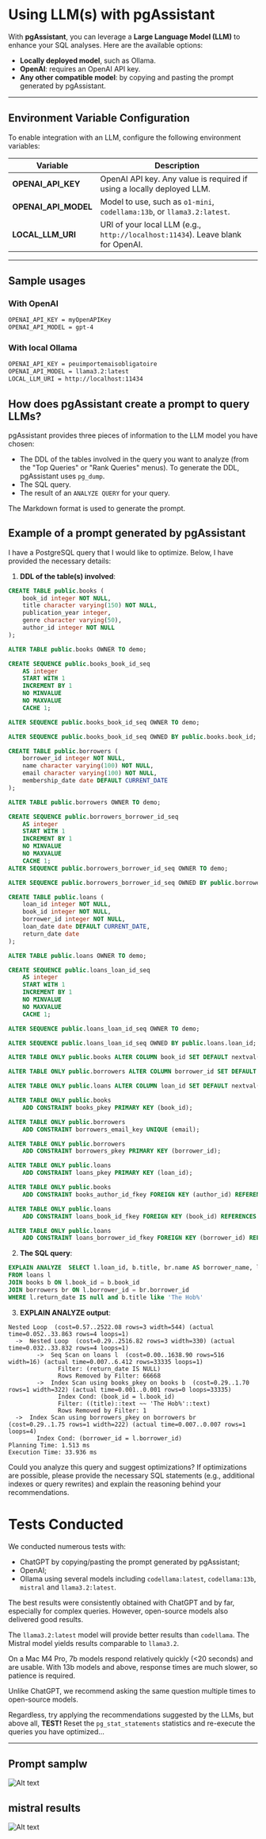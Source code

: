 # **Using LLM(s) with pgAssistant**

With **pgAssistant**, you can leverage a **Large Language Model (LLM)** to enhance your SQL analyses. Here are the available options:

- **Locally deployed model**, such as Ollama.
- **OpenAI**: requires an OpenAI API key.
- **Any other compatible model**: by copying and pasting the prompt generated by pgAssistant.

---

## **Environment Variable Configuration**

To enable integration with an LLM, configure the following environment variables:

| Variable             | Description                                                                                   |
|----------------------|-----------------------------------------------------------------------------------------------|
| **OPENAI_API_KEY**   | OpenAI API key. Any value is required if using a locally deployed LLM.                        |
| **OPENAI_API_MODEL** | Model to use, such as `o1-mini`, `codellama:13b`, or `llama3.2:latest`.                        |
| **LOCAL_LLM_URI**    | URI of your local LLM (e.g., `http://localhost:11434`). Leave blank for OpenAI.               |
---

## **Sample usages**

### **With OpenAI**
```bash
OPENAI_API_KEY = myOpenAPIKey
OPENAI_API_MODEL = gpt-4
```

### With local Ollama
```bash
OPENAI_API_KEY = peuimportemaisobligatoire
OPENAI_API_MODEL = llama3.2:latest
LOCAL_LLM_URI = http://localhost:11434
```

## How does pgAssistant create a prompt to query LLMs?

pgAssistant provides three pieces of information to the LLM model you have chosen:

- The DDL of the tables involved in the query you want to analyze (from the "Top Queries" or "Rank Queries" menus). To generate the DDL, pgAssistant uses `pg_dump`.
- The SQL query.
- The result of an `ANALYZE QUERY` for your query.

The Markdown format is used to generate the prompt.

## Example of a prompt generated by pgAssistant

I have a PostgreSQL query that I would like to optimize. Below, I have provided the necessary details:

1. **DDL of the table(s) involved**:
```sql
CREATE TABLE public.books (
    book_id integer NOT NULL,
    title character varying(150) NOT NULL,
    publication_year integer,
    genre character varying(50),
    author_id integer NOT NULL
);

ALTER TABLE public.books OWNER TO demo;

CREATE SEQUENCE public.books_book_id_seq
    AS integer
    START WITH 1
    INCREMENT BY 1
    NO MINVALUE
    NO MAXVALUE
    CACHE 1;

ALTER SEQUENCE public.books_book_id_seq OWNER TO demo;

ALTER SEQUENCE public.books_book_id_seq OWNED BY public.books.book_id;

CREATE TABLE public.borrowers (
    borrower_id integer NOT NULL,
    name character varying(100) NOT NULL,
    email character varying(100) NOT NULL,
    membership_date date DEFAULT CURRENT_DATE
);

ALTER TABLE public.borrowers OWNER TO demo;

CREATE SEQUENCE public.borrowers_borrower_id_seq
    AS integer
    START WITH 1
    INCREMENT BY 1
    NO MINVALUE
    NO MAXVALUE
    CACHE 1;
ALTER SEQUENCE public.borrowers_borrower_id_seq OWNER TO demo;

ALTER SEQUENCE public.borrowers_borrower_id_seq OWNED BY public.borrowers.borrower_id;

CREATE TABLE public.loans (
    loan_id integer NOT NULL,
    book_id integer NOT NULL,
    borrower_id integer NOT NULL,
    loan_date date DEFAULT CURRENT_DATE,
    return_date date
);

ALTER TABLE public.loans OWNER TO demo;

CREATE SEQUENCE public.loans_loan_id_seq
    AS integer
    START WITH 1
    INCREMENT BY 1
    NO MINVALUE
    NO MAXVALUE
    CACHE 1;

ALTER SEQUENCE public.loans_loan_id_seq OWNER TO demo;

ALTER SEQUENCE public.loans_loan_id_seq OWNED BY public.loans.loan_id;

ALTER TABLE ONLY public.books ALTER COLUMN book_id SET DEFAULT nextval('public.books_book_id_seq'::regclass);

ALTER TABLE ONLY public.borrowers ALTER COLUMN borrower_id SET DEFAULT nextval('public.borrowers_borrower_id_seq'::regclass);

ALTER TABLE ONLY public.loans ALTER COLUMN loan_id SET DEFAULT nextval('public.loans_loan_id_seq'::regclass);

ALTER TABLE ONLY public.books
    ADD CONSTRAINT books_pkey PRIMARY KEY (book_id);

ALTER TABLE ONLY public.borrowers
    ADD CONSTRAINT borrowers_email_key UNIQUE (email);

ALTER TABLE ONLY public.borrowers
    ADD CONSTRAINT borrowers_pkey PRIMARY KEY (borrower_id);

ALTER TABLE ONLY public.loans
    ADD CONSTRAINT loans_pkey PRIMARY KEY (loan_id);

ALTER TABLE ONLY public.books
    ADD CONSTRAINT books_author_id_fkey FOREIGN KEY (author_id) REFERENCES public.authors(author_id) ON DELETE CASCADE;

ALTER TABLE ONLY public.loans
    ADD CONSTRAINT loans_book_id_fkey FOREIGN KEY (book_id) REFERENCES public.books(book_id) ON DELETE CASCADE;

ALTER TABLE ONLY public.loans
    ADD CONSTRAINT loans_borrower_id_fkey FOREIGN KEY (borrower_id) REFERENCES public.borrowers(borrower_id) ON DELETE CASCADE;
```

2. **The SQL query**:
```sql
EXPLAIN ANALYZE  SELECT l.loan_id, b.title, br.name AS borrower_name, l.loan_date
FROM loans l
JOIN books b ON l.book_id = b.book_id
JOIN borrowers br ON l.borrower_id = br.borrower_id
WHERE l.return_date IS null and b.title like 'The Hob%'
```

3. **EXPLAIN ANALYZE output**:

```
Nested Loop  (cost=0.57..2522.08 rows=3 width=544) (actual time=0.052..33.863 rows=4 loops=1)
  ->  Nested Loop  (cost=0.29..2516.82 rows=3 width=330) (actual time=0.032..33.832 rows=4 loops=1)
        ->  Seq Scan on loans l  (cost=0.00..1638.90 rows=516 width=16) (actual time=0.007..6.412 rows=33335 loops=1)
              Filter: (return_date IS NULL)
              Rows Removed by Filter: 66668
        ->  Index Scan using books_pkey on books b  (cost=0.29..1.70 rows=1 width=322) (actual time=0.001..0.001 rows=0 loops=33335)
              Index Cond: (book_id = l.book_id)
              Filter: ((title)::text ~~ 'The Hob%'::text)
              Rows Removed by Filter: 1
  ->  Index Scan using borrowers_pkey on borrowers br  (cost=0.29..1.75 rows=1 width=222) (actual time=0.007..0.007 rows=1 loops=4)
        Index Cond: (borrower_id = l.borrower_id)
Planning Time: 1.513 ms
Execution Time: 33.936 ms
```

Could you analyze this query and suggest optimizations? If optimizations are possible, please provide the necessary SQL statements (e.g., additional indexes or query rewrites) and explain the reasoning behind your recommendations.

# Tests Conducted

We conducted numerous tests with:
- ChatGPT by copying/pasting the prompt generated by pgAssistant;
- OpenAI;
- Ollama using several models including `codellama:latest`, `codellama:13b`, `mistral` and `llama3.2:latest`.

The best results were consistently obtained with ChatGPT and by far, especially for complex queries. However, open-source models also delivered good results.

The `llama3.2:latest` model will provide better results than `codellama`. The Mistral model yields results comparable to `llama3.2`.

On a Mac M4 Pro, 7b models respond relatively quickly (<20 seconds) and are usable. With 13b models and above, response times are much slower, so patience is required.

Unlike ChatGPT, we recommend asking the same question multiple times to open-source models.

Regardless, try applying the recommendations suggested by the LLMs, but above all, **TEST!** Reset the `pg_stat_statements` statistics and re-execute the queries you have optimized...

---

## Prompt samplw

![Alt text](media/prompt.png?raw=true "pgAssistant")

## mistral results

![Alt text](media/llama.png?raw=true "pgAssistant")
